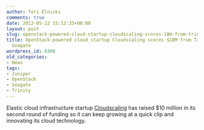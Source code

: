 ```yaml
---
author: Teri Elniski
comments: true
date: 2013-05-22 15:12:33+00:00
layout: post
slug: openstack-powered-cloud-startup-cloudscaling-scores-10m-from-trinity-juniper-seagate
title: OpenStack-powered cloud startup Cloudscaling scores $10M from Trinity, Juniper,
  Seagate
wordpress_id: 6308
old_categories:
- News
tags:
- Juniper
- OpenStack
- Seagate
- Trinity
---
```


Elastic cloud infrastructure startup [Cloudscaling](http://www.cloudscaling.com/) has raised $10 million in its second round of funding so it can keep growing at a quick clip and innovating its cloud technology.
